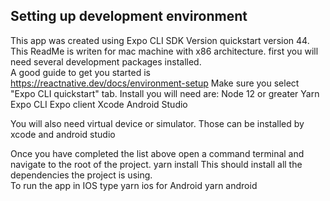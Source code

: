 ## Setting up development environment

This app was created using Expo CLI SDK Version quickstart version 44. This ReadMe is writen for mac machine with x86 architecture. first you will need several development packages installed.  
A good guide to get you started is https://reactnative.dev/docs/environment-setup
Make sure you select "Expo CLI quickstart" tab. Install you will need are:
Node 12 or greater
Yarn
Expo CLI
Expo client
Xcode
Android Studio

You will also need virtual device or simulator. Those can be installed by xcode and android studio

Once you have completed the list above open a command terminal and navigate to the root of the project. yarn install
This should install all the dependencies the project is using.  
To run the app in IOS type yarn ios for Android yarn android
